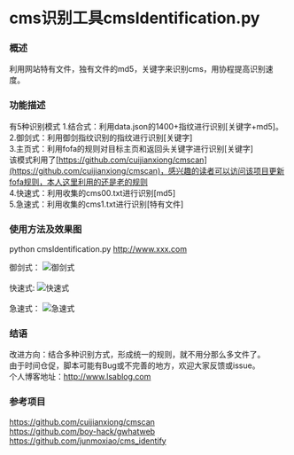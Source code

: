 # cms识别工具cmsIdentification.py<br/>

### 概述<br/>

利用网站特有文件，独有文件的md5，关键字来识别cms，用协程提高识别速度。

### 功能描述<br/>

有5种识别模式
1.结合式：利用data.json的1400+指纹进行识别[关键字+md5]。<br/>
2.御剑式：利用御剑指纹识别的指纹进行识别[关键字]<br/>
3.主页式：利用fofa的规则对目标主页和返回头关键字进行识别[关键字]<br/>
该模式利用了[https://github.com/cuijianxiong/cmscan](https://github.com/cuijianxiong/cmscan)，感兴趣的读者可以访问该项目更新fofa规则，本人这里利用的还是老的规则<br/>
4.快速式：利用收集的cms00.txt进行识别[md5]<br/>
5.急速式：利用收集的cms1.txt进行识别[特有文件]<br/>

### 使用方法及效果图<br/>

python cmsIdentification.py http://www.xxx.com<br/>

御剑式：
![御剑式](https://github.com/theLSA/cmsIdentification/raw/master/demo/cms00.png)
<br/><br/>
快速式:
![快速式](https://github.com/theLSA/cmsIdentification/raw/master/demo/cms01.png)
<br/><br/>
急速式：
![急速式](https://github.com/theLSA/cmsIdentification/raw/master/demo/cms02.png)
<br/>

### 结语<br/>
改进方向：结合多种识别方式，形成统一的规则，就不用分那么多文件了。<br/>
由于时间仓促，脚本可能有Bug或不完善的地方，欢迎大家反馈或issue。<br/>
个人博客地址：http://www.lsablog.com

### 参考项目
https://github.com/cuijianxiong/cmscan<br/>
https://github.com/boy-hack/gwhatweb<br/>
https://github.com/junmoxiao/cms_identify<br/>